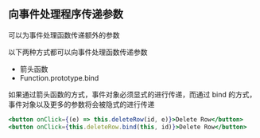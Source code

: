 
## 向事件处理程序传递参数
可以为事件处理函数传递额外的参数

以下两种方式都可以向事件处理函数传递参数
* 箭头函数
* Function.prototype.bind 

如果通过箭头函数的方式，事件对象必须显式的进行传递，而通过 bind 的方式，事件对象以及更多的参数将会被隐式的进行传递
```jsx
<button onClick={(e) => this.deleteRow(id, e)}>Delete Row</button>
<button onClick={this.deleteRow.bind(this, id)}>Delete Row</button>
```

